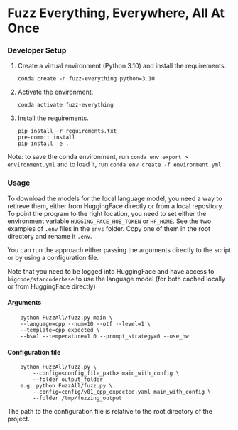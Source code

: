 # Fuzz Everything, Everywhere, All At Once

### Developer Setup

1. Create a virtual environment (Python 3.10) and install the requirements.
    ```shell
    conda create -n fuzz-everything python=3.10
    ```

2. Activate the environment.
    ```shell
    conda activate fuzz-everything
    ```

3. Install the requirements.
    ```shell
    pip install -r requirements.txt
    pre-commit install
    pip install -e .
    ```

Note: to save the conda environment, run `conda env export > environment.yml` and to load it, run `conda env create -f environment.yml`.

### Usage

To download the models for the local language model, you need a way to retireve them, either from HuggingFace directly or from a local repository.
To point the program to the right location, you need to set either the environment variable `HUGGING_FACE_HUB_TOKEN` or `HF_HOME`.
See the two examples of `.env` files in the `envs` folder.
Copy one of them in the root directory and rename it `.env`.

You can run the approach either passing the arguments directly to the script or by using a configuration file.

Note that you need to be logged into HuggingFace and have access to `bigcode/starcoderbase` to use the language model
(for both cached locally or from HuggingFace directly)

#### Arguments

```shell
    python FuzzAll/fuzz.py main \
    --language=cpp --num=10 --otf --level=1 \
    --template=cpp_expected \
    --bs=1 --temperature=1.0 --prompt_strategy=0 --use_hw
```

#### Configuration file

```shell
    python FuzzAll/fuzz.py \
        --config=<config_file_path> main_with_config \
        --folder output_folder
    e.g. python FuzzAll/fuzz.py \
        --config=config/v01_cpp_expected.yaml main_with_config \
        --folder /tmp/fuzzing_output
```
The path to the configuration file is relative to the root directory of the project.

